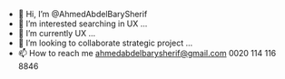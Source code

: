 - 👋 Hi, I’m @AhmedAbdelBarySherif
- 👀 I’m interested searching in UX ...
- 🌱 I’m currently UX ...
- 💞️ I’m looking to collaborate strategic project ...
- 📫 How to reach me 
ahmedabdelbarysherif@gmail.com
0020 114 116 8846

<!---
AhmedAbdelBarySherif/AhmedAbdelBarySherif is a ✨ special ✨ repository because its `README.md` (this file) appears on your GitHub profile.
You can click the Preview link to take a look at your changes.
--->
